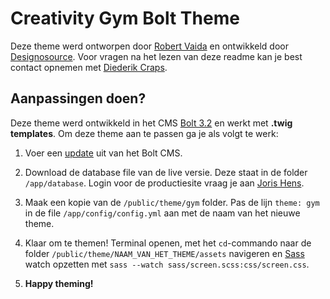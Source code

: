 # Creativity Gym Bolt Theme
Deze theme werd ontworpen door [Robert Vaida](http://www.code-master.be) en ontwikkeld door [Designosource](http://www.designosource.be). Voor vragen na het lezen van deze readme kan je best contact opnemen met [Diederik Craps](http://www.diederikcraps.be).

## Aanpassingen doen?
Deze theme werd ontwikkeld in het CMS [Bolt 3.2](http://www.bolt.cm) en werkt met **.twig templates**. Om deze theme aan te passen ga je als volgt te werk:

1. Voer een [update](https://docs.bolt.cm/3.2/upgrading/updating#updating-on-the-command-line) uit van het Bolt CMS.

2. Download de database file van de live versie. Deze staat in de folder ```/app/database```.
Login voor de productiesite vraag je aan [Joris Hens](https://twitter.com/GoodBytes).

3. Maak een kopie van de ```/public/theme/gym``` folder. Pas de lijn ```theme: gym``` in de file ```/app/config/config.yml``` aan met de naam van het nieuwe theme.

4. Klaar om te themen! Terminal openen, met het ```cd```-commando naar de folder ```/public/theme/NAAM_VAN_HET_THEME/assets``` navigeren en [Sass](http://sass-lang.com/) watch opzetten met ```sass --watch sass/screen.scss:css/screen.css```.

5. **Happy theming!**
